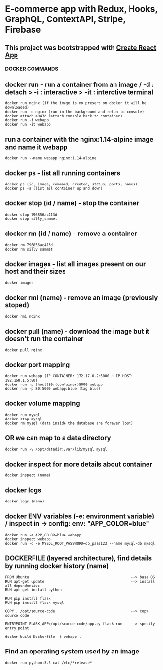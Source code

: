 # E-commerce app with Redux, Hooks, GraphQL, ContextAPI, Stripe, Firebase

## This project was bootstrapped with [Create React App](https://github.com/facebook/create-react-app)

### DOCKER COMMANDS

## docker run - run a container from an image / -d : detach > -i : interactive > -it : interctive terminal

```docker
docker run nginx (if the image is no present on docker it will be downloaded)
docker run -d nginx (run in the background and retun to console)
docker attach a043d (attach console back to container)
docker run -i webapp
docker run -it webapp
```

## run a container with the nginx:1.14-alpine image and name it webapp

```docker
docker run --name webapp nginx:1.14-alpine
```

## docker ps - list all running containers

```docker
docker ps (id, image, command, created, status, ports, names)
docker ps -a (list all container up and down)
```

## docker stop (id / name) - stop the container

```docker
docker stop 796856ac413d
docker stop silly_sammet
```

## docker rm (id / name) - remove a container

```docker
docker rm 796856ac413d
docker rm silly_sammet
```

## docker images - list all images present on our host and their sizes

```docker
docker images
```

## docker rmi (name) - remove an image (previously stoped)

```docker
docker rmi nginx
```

## docker pull (name) - download the image but it doesn't run the container

```docker
docker pull nginx
```

## docker port mapping

```docker
docker run webapp (IP CONTAINER: 172.17.0.2:5000 ~ IP HOST: 192.168.1.5:80)
docker run -p (host)80:(container)5000 webapp
docker run -p 80:5000 webapp:blue (tag blue)
```

## docker volume mapping

```docker
docker run mysql
docker stop mysql
docker rm mysql (data inside the database are forever lost)
```

## OR we can map to a data directory

```docker
docker run -v /opt/datadir:/var/lib/mysql mysql
```

## docker inspect for more details about container

```docker
docker inspect (name)
```

## docker logs

```docker
docker logs (name)
```

## docker ENV variables (-e: environment variable) / inspect in -> config: env: "APP_COLOR=blue"

```docker
docker run -e APP_COLOR=blue webapp
docker inspect webapp
docker run -d -e MYSQL_ROOT_PASSWORD=db_pass123 --name mysql-db mysql
```

## DOCKERFILE (layered architecture), find details by running docker history (name)

```docker
FROM Ubuntu                                               --> base OS
RUN apt-get update                                        --> install all dependencies
RUN apt-get install python

RUN pip install flask
RUN pip install flask-mysql

COPY . /opt/source-code                                   --> copy source code

ENTRYPOINT FLASK_APP=/opt/source-code/app.py flask run    --> specify entry point
```

```docker
docker build Dockerfile -t webapp .

```

## Find an operating system used by an image

```docker
docker run python:3.6 cat /etc/*release*
```
